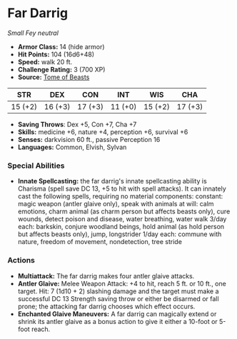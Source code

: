 # Far Darrig

*Small* *Fey* *neutral*

- **Armor Class:** 14 (hide armor)
- **Hit Points:** 104 (16d6+48)
- **Speed:** walk 20 ft.
- **Challenge Rating:** 3 (700 XP)
- **Source:** [Tome of Beasts](https://koboldpress.com/kpstore/product/tome-of-beasts-for-5th-edition-print/)

| STR | DEX | CON | INT | WIS | CHA |
| --- | --- | --- | --- | --- | --- |
| 15 (+2) | 16 (+3) | 17 (+3) | 11 (+0) | 15 (+2) | 17 (+3) |

- **Saving Throws**: Dex +5, Con +7, Cha +7
- **Skills:** medicine +6, nature +4, perception +6, survival +6
- **Senses:** darkvision 60 ft., passive Perception 16
- **Languages:** Common, Elvish, Sylvan
### Special Abilities
- **Innate Spellcasting:** the far darrig's innate spellcasting ability is Charisma (spell save DC 13, +5 to hit with spell attacks). It can innately cast the following spells, requiring no material components:  constant: magic weapon (antler glaive only), speak with animals  at will: calm emotions, charm animal (as charm person but affects beasts only), cure wounds, detect poison and disease, water breathing, water walk  3/day each: barkskin, conjure woodland beings, hold animal (as hold person but affects beasts only), jump, longstrider  1/day each: commune with nature, freedom of movement, nondetection, tree stride
### Actions
- **Multiattack:** The far darrig makes four antler glaive attacks.
- **Antler Glaive:** Melee Weapon Attack: +4 to hit, reach 5 ft. or 10 ft., one target. Hit: 7 (1d10 + 2) slashing damage and the target must make a successful DC 13 Strength saving throw or either be disarmed or fall prone; the attacking far darrig chooses which effect occurs.
- **Enchanted Glaive Maneuvers:** A far darrig can magically extend or shrink its antler glaive as a bonus action to give it either a 10-foot or 5-foot reach.
